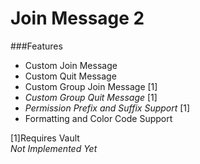 Join Message 2
==============

###Features

- Custom Join Message
- Custom Quit Message
- Custom Group Join Message [1]
- *Custom Group Quit Message* [1]
- *Permission Prefix and Suffix Support* [1]
- Formatting and Color Code Support

[1]Requires Vault  
*Not Implemented Yet*
 